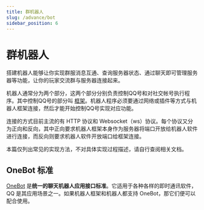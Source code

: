 ```yaml
---
title: 群机器人
slug: /advance/bot
sidebar_position: 6
---
```


# 群机器人

搭建机器人能够让你实现群服消息互通、查询服务器状态、通过聊天即可管理服务器等功能，让你的玩家交流群与服务器连接起来。<!--运营管理的内容写好后这里做一个链接指向那边的机器人文档，讲解机器人都需要什么功能-->

机器人通常分为两个部分，这两个部分分别负责控制QQ号和对社交帐号执行程序。其中控制QQ号的部分叫 [框架](framework)。机器人程序必须要通过网络或插件等方式与机器人框架连接，然后才能开始控制QQ号实现对应功能。

连接的方式目前主流的有 HTTP 协议和 Websocket（ws）协议。每个协议又分为正向和反向，其中正向要求机器人框架本身作为服务器将端口开放给机器人软件进行连接，而反向则要求机器人软件开放端口给框架连接。

本篇仅列出常见的实现方法，不对具体实现过程描述，请自行查阅相关文档。

## OneBot 标准

[OneBot](https://onebot.dev/) 是**统一的聊天机器人应用接口标准**。它适用于各种各样的即时通讯软件，QQ 是其应用场景之一。如果机器人框架和机器人都支持 OneBot，那它们便可以配合使用。
